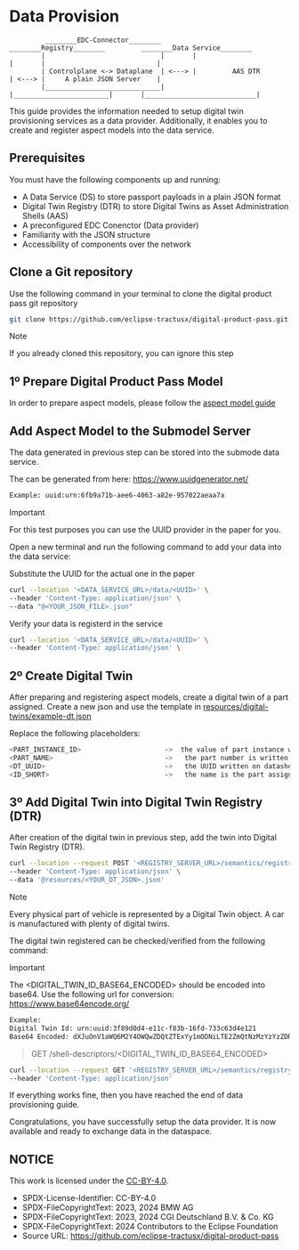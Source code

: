<!-- 
  Tractus-X - Digital Product Passport Application 
 
  Copyright (c) 2022, 2024 BMW AG, Henkel AG & Co. KGaA
  Copyright (c) 2023, 2024 CGI Deutschland B.V. & Co. KG
  Copyright (c) 2022, 2024 Contributors to the Eclipse Foundation

  See the NOTICE file(s) distributed with this work for additional
  information regarding copyright ownership.
 
  This program and the accompanying materials are made available under the
  terms of the Apache License, Version 2.0 which is available at
  https://www.apache.org/licenses/LICENSE-2.0.
 
  Unless required by applicable law or agreed to in writing, software
  distributed under the License is distributed on an "AS IS" BASIS
  WITHOUT WARRANTIES OR CONDITIONS OF ANY KIND,
  either express or implied. See the
  License for the specific language govern in permissions and limitations
  under the License.
 
  SPDX-License-Identifier: Apache-2.0
-->

# Data Provision
             ________EDC-Connector________         ________Registry________         ________Data Service________  
            |                             |       |                        |       |                            |
            | Controlplane <-> Dataplane  | <---> |         AAS DTR        | <---> |     A plain JSON Server    |           
            |_____________________________|       |________________________|       |____________________________|


This guide provides the information needed to setup digital twin provisioning services as a data provider. Additionally, it enables you to create and register aspect models into the data service.


## Prerequisites

You must have the following components up and running: 

- A Data Service (DS) to store passport payloads in a plain JSON format
- Digital Twin Registry (DTR) to store Digital Twins as Asset Administration Shells (AAS)
- A preconfigured EDC Conenctor (Data provider)
- Familiarity with the JSON structure
- Accessibility of components over the network


## Clone a Git repository

Use the following command in your terminal to clone the digital product pass git repository

```bash
git clone https://github.com/eclipse-tractusx/digital-product-pass.git
```

> [!Note]  
> If you already cloned this repository, you can ignore this step


## 1º Prepare Digital Product Pass Model

In order to prepare aspect models, please follow the [aspect model guide](./aspect-model.md) 

## Add Aspect Model to the Submodel Server

The data generated in previous step can be stored into the submode data service.

The <UUID> can be generated from here: https://www.uuidgenerator.net/ 

```bash
Example: uuid:urn:6fb9a71b-aee6-4063-a82e-957022aeaa7a
```

> [!IMPORTANT]
> For this test purposes you can use the UUID provider in the paper for you.

Open a new terminal and run the following command to add your data into the data service: 

Substitute the UUID for the actual one in the paper

```bash
curl --location '<DATA_SERVICE_URL>/data/<UUID>' \
--header 'Content-Type: application/json' \
--data "@<YOUR_JSON_FILE>.json"
```

Verify your data is registerd in the service

```bash
curl --location '<DATA_SERVICE_URL>/data/<UUID>' \
--header 'Content-Type: application/json' \
```

## 2º Create Digital Twin

After preparing and registering aspect models, create a digital twin of a part assigned. 
Create a new json and use the template in [resources/digital-twins/example-dt.json](./resources/digital-twins/example-dt.json)

Replace the following placeholders:

```bash
<PART_INSTANCE_ID>                     ->  the value of part instance written on datasheet
<PART_NAME>                            ->   the part number is written on the datasheet from a part
<DT_UUID>                              ->   the UUID written on datasheet
<ID_SHORT>                             ->   the name is the part assigned
```

## 3º Add Digital Twin into Digital Twin Registry (DTR)

After creation of the digital twin in previous step, add the twin into Digital Twin Registry (DTR).


```bash
curl --location --request POST '<REGISTRY_SERVER_URL>/semantics/registry/api/v3.0/shell-descriptors' \
--header 'Content-Type: application/json' \
--data '@resources/<YOUR_DT_JSON>.json'
```

> [!Note]  
> Every physical part of vehicle is represented by a Digital Twin object. A car is manufactured with plenty of digital twins.

The digital twin registered can be checked/verified from the following command:

> [!Important]
>  The <DIGITAL_TWIN_ID_BASE64_ENCODED> should be encoded into base64. Use the following url for conversion: https://www.base64encode.org/

```bash
Example:
Digital Twin Id: urn:uuid:3f89d0d4-e11c-f83b-16fd-733c63d4e121
Base64 Encoded: dXJuOnV1aWQ6M2Y4OWQwZDQtZTExYy1mODNiLTE2ZmQtNzMzYzYzZDRlMTIx
```

> GET /shell-descriptors/<DIGITAL_TWIN_ID_BASE64_ENCODED>

```bash
curl --location --request GET '<REGISTRY_SERVER_URL>/semantics/registry/api/v3.0/shell-descriptors/<DIGITAL_TWIN_ID_BASE64_ENCODED>' \
--header 'Content-Type: application/json'
```

If everything works fine, then you have reached the end of data provisioning guide.

Congratulations, you have successfully setup the data provider. It is now available and ready to exchange data in the dataspace.


## NOTICE

This work is licensed under the [CC-BY-4.0](https://creativecommons.org/licenses/by/4.0/legalcode).

- SPDX-License-Identifier: CC-BY-4.0
- SPDX-FileCopyrightText: 2023, 2024 BMW AG
- SPDX-FileCopyrightText: 2023, 2024 CGI Deutschland B.V. & Co. KG
- SPDX-FileCopyrightText: 2024 Contributors to the Eclipse Foundation
- Source URL: https://github.com/eclipse-tractusx/digital-product-pass
